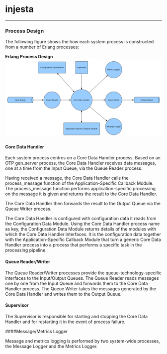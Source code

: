 # injesta


***

### Process Design

The following figure shows the how each system process is constructed from a number of Erlang processes:

**Erlang Process Design**
![Erlang Process Design](https://github.com/PeteFurniss/injesta/blob/master/doc/core_process.png  "Erlang Process Design")

#### Core Data Handler

Each system process centres on a Core Data Handler process. Based on an OTP gen_server process, the Core Data Handler receives data messages, one at a time from the Input Queue, via the Queue Reader process.

Having received a message, the Core Data Handler calls the process_message function of the Application-Specific Callback Module. The process_message function performs application-specific processing on the message it is given and returns the result to the Core Data Handler.

The Core Data Handler then forwards the result to the Output Queue via the Queue Writer process.

The Core Data Handler is configured with configuration data it reads from the Configuration Data Module. Using the Core Data Handler process name as key, the Configuration Data Module returns details of the modules with which the Core Data Handler interfaces. It is the configuration data together with the Application-Specific Callback Module that turn a generic Core Data Handler process into a process that performs a specific task in the processing pipeline.

#### Queue Reader/Writer

The Queue Reader/Writer processes provide the queue-technology-specific interfaces to the Input/Output Queues. The Queue Reader reads messages one by one from the Input Queue and forwards them to the Core Data Handler process. The Queue Writer takes the messages generated by the Core Data Handler and writes them to the Output Queue.

#### Supervisor

The Supervisor is responsible for starting and stopping the Core Data Handler and for restarting it in the event of process failure.

####Message/Metrics Logger

Message and metrics logging is performed by two system-wide processes, the Message Logger and the Metrics Logger.